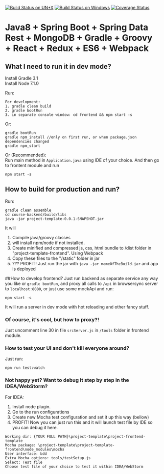 [![Build Status on UN*X](https://travis-ci.org/illichso/courses.png)](https://travis-ci.org/illichso/courses)
[![Build Status on Windows](https://ci.appveyor.com/api/github/webhook?id=57lmmhfrdryko12v?svg=true)](https://ci.appveyor.com/api/github/webhook?id=57lmmhfrdryko12v?svg=true)
[![Coverage Status](https://coveralls.io/repos/illichso/courses/badge.png?branch=master)](https://coveralls.io/r/illichso/courses?branch=master)

# Java8 + Spring Boot + Spring Data Rest + MongoDB + Gradle + Groovy + React + Redux + ES6 + Webpack

## What I need to run it in dev mode?
Install Gradle 3.1  
Install Node 7.1.0

Run:

```
For development:
1. gradle clean build
2. gradle bootRun
3. in separate console window: cd frontend && npm start -s
```
Or: 
```
gradle bootRun
gradle npm_install //only on first run, or when package.json dependencies changed
gradle npm_start
```
Or (Recommended):  
Run main method in `Application.java` using IDE of your choice. And then go to frontent module and run
```
npm start -s
```

## How to build for production and run?
Run:
```
gradle clean assemble
cd course-backend/build/libs
java -jar project-template-0.0.1-SNAPSHOT.jar
```
It will
 1. Compile java/groovy classes  
 2. will install npm/node if not installed.
 3. Create minified and compressed js, css, html bundle to /dist folder in "project-template-frontend". Using Webpack
 4. Copy these files to the "/static" folder in jar
 5. ??? PROFIT! Just run the jar with `java -jar nameOfTheBuild.jar`  and app is deployed

##How to develop frontend?
Just run backend as separate service any way you like or  `gradle bootRun`, and proxy all calls to `/api` in browsersync server to `localhost:8080`,
or just use some mockApi and run:
```
npm start -s
```
It will run a server in dev mode with hot reloading and other fancy stuff.

### Of course, it's cool, but how to proxy?!
Just uncomment line 30 in file `srcServer.js` in `/tools` folder in frontend module.

### How to test your UI and don't kill everyone around?
Just run:
```
npm run test:watch
```
### Not happy yet? Want to debug it step by step in the IDEA/WebStorm?  
For IDEA:
 1. Install node plugin.
 2. Go to the run configurations
 3. Create new Mocha test configuration and set it up this way (bellow)
 4. PROFIT! Now you can just run this and it will launch test file by IDE so you can debug it here.

```
Working dir: {YOUR FULL PATH}\project-template\project-frontend-template
Mocha package: \project-template\project-template-frontend\node_modules\mocha
User interface: bdd
Extra Mocha options: tools/testSetup.js
Select: Test file
Choose test file of your choice to test it within IDEA/WebStorm
```

